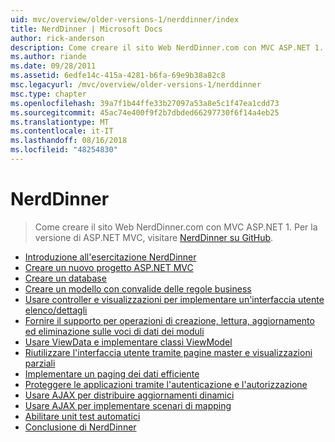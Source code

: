 ```yaml
---
uid: mvc/overview/older-versions-1/nerddinner/index
title: NerdDinner | Microsoft Docs
author: rick-anderson
description: Come creare il sito Web NerdDinner.com con MVC ASP.NET 1. Per la versione di ASP.NET MVC 3, visitare nerddinner su GitHub.
ms.author: riande
ms.date: 09/28/2011
ms.assetid: 6edfe14c-415a-4281-b6fa-69e9b38a82c8
msc.legacyurl: /mvc/overview/older-versions-1/nerddinner
msc.type: chapter
ms.openlocfilehash: 39a7f1b44ffe33b27097a53a8e5c1f47ea1cdd73
ms.sourcegitcommit: 45ac74e400f9f2b7dbded66297730f6f14a4eb25
ms.translationtype: MT
ms.contentlocale: it-IT
ms.lasthandoff: 08/16/2018
ms.locfileid: "48254830"
---
```

<a name="nerddinner"></a>NerdDinner
====================
> Come creare il sito Web NerdDinner.com con MVC ASP.NET 1. Per la versione di ASP.NET MVC, visitare [NerdDinner su GitHub](https://github.com/AspNetMVPSamples/NerdDinner).


- [Introduzione all'esercitazione NerdDinner](introducing-the-nerddinner-tutorial.md)
- [Creare un nuovo progetto ASP.NET MVC](create-a-new-aspnet-mvc-project.md)
- [Creare un database](create-a-database.md)
- [Creare un modello con convalide delle regole business](build-a-model-with-business-rule-validations.md)
- [Usare controller e visualizzazioni per implementare un'interfaccia utente elenco/dettagli](use-controllers-and-views-to-implement-a-listingdetails-ui.md)
- [Fornire il supporto per operazioni di creazione, lettura, aggiornamento ed eliminazione sulle voci di dati dei moduli](provide-crud-create-read-update-delete-data-form-entry-support.md)
- [Usare ViewData e implementare classi ViewModel](use-viewdata-and-implement-viewmodel-classes.md)
- [Riutilizzare l'interfaccia utente tramite pagine master e visualizzazioni parziali](re-use-ui-using-master-pages-and-partials.md)
- [Implementare un paging dei dati efficiente](implement-efficient-data-paging.md)
- [Proteggere le applicazioni tramite l'autenticazione e l'autorizzazione](secure-applications-using-authentication-and-authorization.md)
- [Usare AJAX per distribuire aggiornamenti dinamici](use-ajax-to-deliver-dynamic-updates.md)
- [Usare AJAX per implementare scenari di mapping](use-ajax-to-implement-mapping-scenarios.md)
- [Abilitare unit test automatici](enable-automated-unit-testing.md)
- [Conclusione di NerdDinner](nerddinner-wrap-up.md)
